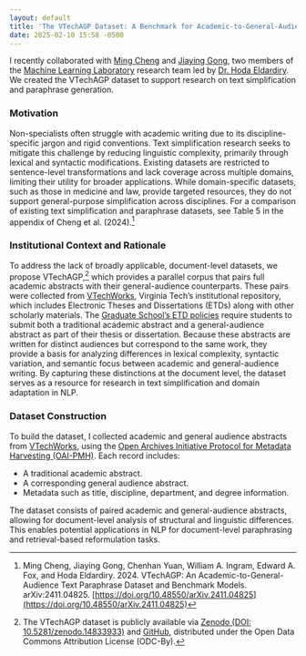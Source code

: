 ```yaml
---
layout: default
title: 'The VTechAGP Dataset: A Benchmark for Academic-to-General-Audience Paraphrasing'
date: 2025-02-10 15:58 -0500
---
```

I recently collaborated with [Ming Cheng](https://github.com/SIGSEGV-0x7) and 
[Jiaying Gong](https://sites.google.com/vt.edu/jiaying-gong/home), two members of
the [Machine Learning Laboratory](https://people.cs.vt.edu/hdardiry/lab/) research team
led by [Dr. Hoda Eldardiry](https://people.cs.vt.edu/~hdardiry/). We created
the VTechAGP dataset to support research on text simplification and paraphrase
generation.

### Motivation

Non-specialists often struggle with academic writing due to its
discipline-specific jargon and rigid conventions. Text simplification
research seeks to mitigate this challenge by reducing linguistic
complexity, primarily through lexical and syntactic modifications.
Existing datasets are restricted to sentence-level transformations and lack
coverage across multiple domains, limiting their utility for broader
applications. While domain-specific datasets, such as those in medicine
and law, provide targeted resources, they do not support general-purpose
simplification across disciplines. For a comparison of existing text simplification and paraphrase datasets, see Table 5 in the appendix of Cheng et al. (2024).[^1] 

### Institutional Context and Rationale

To address the lack of broadly applicable, document-level datasets, we propose VTechAGP,[^2] which provides a parallel corpus that pairs full academic abstracts with their general-audience counterparts. These pairs were collected
from [VTechWorks](https://vtechworks.lib.vt.edu/), Virginia Tech’s
institutional repository, which includes Electronic Theses and
Dissertations (ETDs) along with other scholarly materials. The [Graduate
School’s ETD policies](https://guides.lib.vt.edu/ETDguide) require
students to submit both a traditional academic abstract and a
general-audience abstract as part of their thesis or dissertation.
Because these abstracts are written for distinct audiences but
correspond to the same work, they provide a basis for analyzing
differences in lexical complexity, syntactic variation, and semantic
focus between academic and general-audience writing. By capturing these
distinctions at the document level, the dataset serves as a resource for
research in text simplification and domain adaptation in NLP. 

### Dataset Construction

To build the dataset, I collected academic and general audience abstracts from [VTechWorks](https://vtechworks.lib.vt.edu/), using the [Open Archives Initiative Protocol for Metadata Harvesting (OAI-PMH)](https://www.openarchives.org/OAI/openarchivesprotocol.html). Each record includes:

- A traditional academic abstract.
- A corresponding general audience abstract.
- Metadata such as title, discipline, department, and degree information.

The dataset consists of paired academic and general-audience abstracts, allowing for document-level analysis of structural and linguistic differences. This enables potential applications in NLP for document-level paraphrasing and retrieval-based reformulation tasks.

[^1]: Ming Cheng, Jiaying Gong, Chenhan Yuan, William A. Ingram, Edward A. Fox, and Hoda Eldardiry. 2024. VTechAGP: An Academic-to-General-Audience Text Paraphrase Dataset and Benchmark Models. arXiv:2411.04825. [https://doi.org/10.48550/arXiv.2411.04825](https://doi.org/10.48550/arXiv.2411.04825)

[^2]: The VTechAGP dataset is publicly available via [Zenodo (DOI: 10.5281/zenodo.14833933)](https://doi.org/10.5281/zenodo.14833933) and [GitHub](https://github.com/waingram/VTechAGP-Dataset), distributed under the Open Data Commons Attribution License (ODC-By).